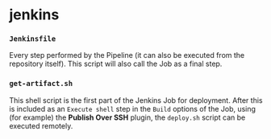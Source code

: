 # jenkins

### `Jenkinsfile`

Every step performed by the Pipeline (it can also be executed from the repository itself). This script will also call the Job as a final step.

### `get-artifact.sh`

This shell script is the first part of the Jenkins Job for deployment. After this is included as an `Execute shell` step in the `Build` options of the Job, using (for example) the **Publish Over SSH** plugin, the `deploy.sh` script can be executed remotely.
